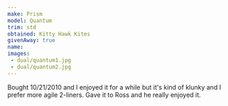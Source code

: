 ```yaml
---
make: Prism
model: Quantum
trim: std
obtained: Kitty Hawk Kites
givenAway: true
name:
images:
 - dual/quantum1.jpg
 - dual/quantum2.jpg
---
```


Bought 10/21/2010 and I enjoyed it for a while but it's kind of klunky and I prefer more agile 2-liners.
Gave it to Ross and he really enjoyed it.
